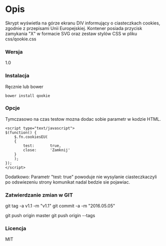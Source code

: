 # Opis
Skrypt wyświetla na górze ekranu DIV informujący o ciasteczkach cookies, zgodnie z przepisami Unii Europejskiej.
Kontener posiada przycisk zamykania "X" w formacie SVG oraz zestaw stylów CSS w pliku css/qookie.css
### Wersja
1.0
### Instalacja
Ręcznie lub bower
```
bower install qookie
```
### Opcje
Tymczasowo na czas testow mozna dodac sobie parametr w kodzie HTML.

```
<script type="text/javascript">
$(function() {
	$.fn.cookiesEU(
	{
		test:		true,
		close:		'Zamknij'
	}
	);
});
</script>
```

Dodatkowo:
Parametr  "test: true" powoduje nie wysylanie ciasteczkaczyli po odswiezeniu strony komunikat nadal bedzie sie pojawiac.

### Zatwierdzanie zmian w GIT

git tag -a v1.1 -m "v1.1"
git commit -a -m "2016.05.05"

git push origin master
git push origin --tags

### Licencja
MIT

